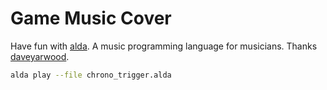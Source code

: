 # Game Music Cover

Have fun with [alda](https://github.com/alda-lang/alda). A music programming language for musicians. Thanks [daveyarwood](https://github.com/daveyarwood).

```bash
alda play --file chrono_trigger.alda
```
